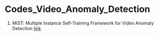 # Codes_Video_Anomaly_Detection
1. MIST: Multiple Instance Self-Training Framework for Video Anomaly Detection [link](https://github.com/fjchange/MIST_VAD)
